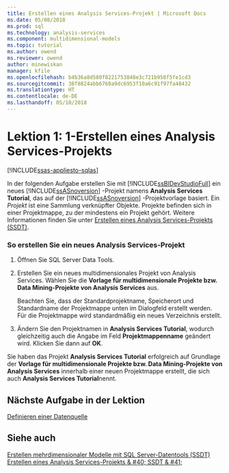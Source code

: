 ```yaml
---
title: Erstellen eines Analysis Services-Projekt | Microsoft Docs
ms.date: 05/08/2018
ms.prod: sql
ms.technology: analysis-services
ms.component: multidimensional-models
ms.topic: tutorial
ms.author: owend
ms.reviewer: owend
author: minewiskan
manager: kfile
ms.openlocfilehash: b4b36a8d580f8221753848e3c721b958f5fe1cd3
ms.sourcegitcommit: 38f8824abb6760a9dc6953f10a6c91f97fa48432
ms.translationtype: HT
ms.contentlocale: de-DE
ms.lasthandoff: 05/10/2018
---
```

# <a name="lesson-1-1---creating-an-analysis-services-project"></a>Lektion 1: 1-Erstellen eines Analysis Services-Projekts
[!INCLUDE[ssas-appliesto-sqlas](../includes/ssas-appliesto-sqlas.md)]

In der folgenden Aufgabe erstellen Sie mit [!INCLUDE[ssBIDevStudioFull](../includes/ssbidevstudiofull-md.md)] ein neues [!INCLUDE[ssASnoversion](../includes/ssasnoversion-md.md)] -Projekt namens **Analysis Services Tutorial**, das auf der [!INCLUDE[ssASnoversion](../includes/ssasnoversion-md.md)] -Projektvorlage basiert. Ein *Projekt* ist eine Sammlung verknüpfter Objekte. Projekte befinden sich in einer Projektmappe, zu der mindestens ein Projekt gehört. Weitere Informationen finden Sie unter [Erstellen eines Analysis Services-Projekts &#40;SSDT&#41;](../analysis-services/multidimensional-models/create-an-analysis-services-project-ssdt.md).  
  
### <a name="to-create-a-new-analysis-services-project"></a>So erstellen Sie ein neues Analysis Services-Projekt  
  
1.  Öffnen Sie SQL Server Data Tools.  
  
  
2.  Erstellen Sie ein neues multidimensionales Projekt von Analysis Services. Wählen Sie die **Vorlage für multidimensionale Projekte bzw. Data Mining-Projekte von Analysis Services** aus.  
  
    Beachten Sie, dass der Standardprojektname, Speicherort und Standardname der Projektmappe unten im Dialogfeld erstellt werden. Für die Projektmappe wird standardmäßig ein neues Verzeichnis erstellt.  
  
3.  Ändern Sie den Projektnamen in **Analysis Services Tutorial**, wodurch gleichzeitig auch die Angabe im Feld **Projektmappenname** geändert wird. Klicken Sie dann auf **OK**.  
  
Sie haben das Projekt **Analysis Services Tutorial** erfolgreich auf Grundlage der **Vorlage für multidimensionale Projekte bzw. Data Mining-Projekte von Analysis Services** innerhalb einer neuen Projektmappe erstellt, die sich auch **Analysis Services Tutorial**nennt.  
  
## <a name="next-task-in-lesson"></a>Nächste Aufgabe in der Lektion  
[Definieren einer Datenquelle](../analysis-services/lesson-1-2-defining-a-data-source.md)  
  
## <a name="see-also"></a>Siehe auch  
[Erstellen mehrdimensionaler Modelle mit SQL Server-Datentools &#40;SSDT&#41;](../analysis-services/multidimensional-models/creating-multidimensional-models-using-sql-server-data-tools-ssdt.md)  
[Erstellen eines Analysis Services-Projekts & #40; SSDT & #41;](../analysis-services/multidimensional-models/create-an-analysis-services-project-ssdt.md)  
  
  
  
